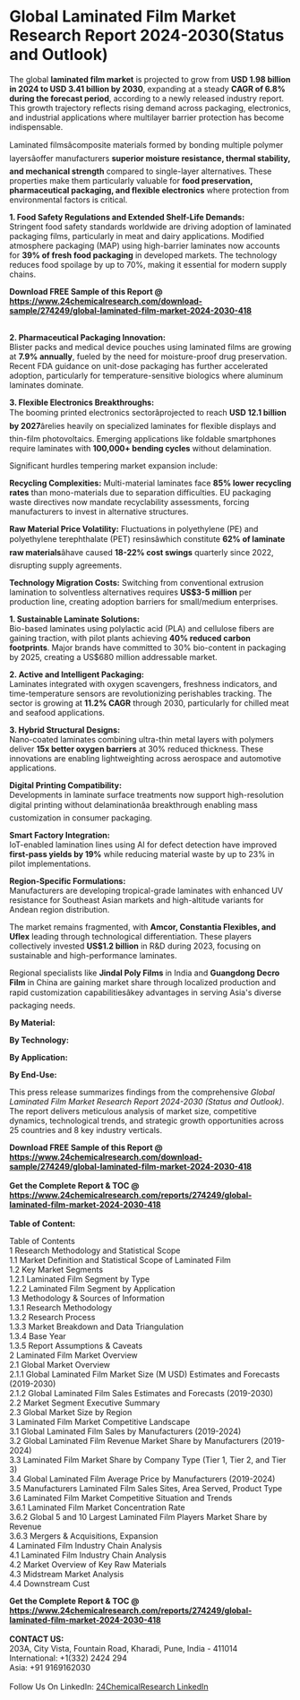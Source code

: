 <h1>Global Laminated Film Market Research Report 2024-2030(Status and Outlook)</h1><p>The global <strong>laminated film market</strong> is projected to grow from <strong>USD 1.98 billion in 2024 to USD 3.41 billion by 2030</strong>, expanding at a steady <strong>CAGR of 6.8% during the forecast period</strong>, according to a newly released industry report. This growth trajectory reflects rising demand across packaging, electronics, and industrial applications where multilayer barrier protection has become indispensable.</p><p>Laminated filmsâcomposite materials formed by bonding multiple polymer layersâoffer manufacturers <strong>superior moisture resistance, thermal stability, and mechanical strength</strong> compared to single-layer alternatives. These properties make them particularly valuable for <strong>food preservation, pharmaceutical packaging, and flexible electronics</strong> where protection from environmental factors is critical.</p><p><strong>1. Food Safety Regulations and Extended Shelf-Life Demands:</strong><br>
Stringent food safety standards worldwide are driving adoption of laminated packaging films, particularly in meat and dairy applications. Modified atmosphere packaging (MAP) using high-barrier laminates now accounts for <strong>39% of fresh food packaging</strong> in developed markets. The technology reduces food spoilage by up to 70%, making it essential for modern supply chains.</p><div><b>Download FREE Sample of this Report @ 
            <a href="https://www.24chemicalresearch.com/download-sample/274249/global-laminated-film-market-2024-2030-418">
            https://www.24chemicalresearch.com/download-sample/274249/global-laminated-film-market-2024-2030-418</a></b></div><br><p><strong>2. Pharmaceutical Packaging Innovation:</strong><br>
Blister packs and medical device pouches using laminated films are growing at <strong>7.9% annually</strong>, fueled by the need for moisture-proof drug preservation. Recent FDA guidance on unit-dose packaging has further accelerated adoption, particularly for temperature-sensitive biologics where aluminum laminates dominate.</p><p><strong>3. Flexible Electronics Breakthroughs:</strong><br>
The booming printed electronics sectorâprojected to reach <strong>USD 12.1 billion by 2027</strong>ârelies heavily on specialized laminates for flexible displays and thin-film photovoltaics. Emerging applications like foldable smartphones require laminates with <strong>100,000+ bending cycles</strong> without delamination.</p><p>Significant hurdles tempering market expansion include:</p><p><strong>Recycling Complexities:</strong> Multi-material laminates face <strong>85% lower recycling rates</strong> than mono-materials due to separation difficulties. EU packaging waste directives now mandate recyclability assessments, forcing manufacturers to invest in alternative structures.</p><p><strong>Raw Material Price Volatility:</strong> Fluctuations in polyethylene (PE) and polyethylene terephthalate (PET) resinsâwhich constitute <strong>62% of laminate raw materials</strong>âhave caused <strong>18-22% cost swings</strong> quarterly since 2022, disrupting supply agreements.</p><p><strong>Technology Migration Costs:</strong> Switching from conventional extrusion lamination to solventless alternatives requires <strong>US$3-5 million</strong> per production line, creating adoption barriers for small/medium enterprises.</p><p><strong>1. Sustainable Laminate Solutions:</strong><br>
Bio-based laminates using polylactic acid (PLA) and cellulose fibers are gaining traction, with pilot plants achieving <strong>40% reduced carbon footprints</strong>. Major brands have committed to 30% bio-content in packaging by 2025, creating a US$680 million addressable market.</p><p><strong>2. Active and Intelligent Packaging:</strong><br>
Laminates integrated with oxygen scavengers, freshness indicators, and time-temperature sensors are revolutionizing perishables tracking. The sector is growing at <strong>11.2% CAGR</strong> through 2030, particularly for chilled meat and seafood applications.</p><p><strong>3. Hybrid Structural Designs:</strong><br>
Nano-coated laminates combining ultra-thin metal layers with polymers deliver <strong>15x better oxygen barriers</strong> at 30% reduced thickness. These innovations are enabling lightweighting across aerospace and automotive applications.</p><p><strong>Digital Printing Compatibility:</strong><br>
	Developments in laminate surface treatments now support high-resolution digital printing without delaminationâa breakthrough enabling mass customization in consumer packaging.</p><p><strong>Smart Factory Integration:</strong><br>
	IoT-enabled lamination lines using AI for defect detection have improved <strong>first-pass yields by 19%</strong> while reducing material waste by up to 23% in pilot implementations.</p><p><strong>Region-Specific Formulations:</strong><br>
	Manufacturers are developing tropical-grade laminates with enhanced UV resistance for Southeast Asian markets and high-altitude variants for Andean region distribution.</p><p>The market remains fragmented, with <strong>Amcor, Constantia Flexibles, and Uflex</strong> leading through technological differentiation. These players collectively invested <strong>US$1.2 billion</strong> in R&amp;D during 2023, focusing on sustainable and high-performance laminates.</p><p>Regional specialists like <strong>Jindal Poly Films</strong> in India and <strong>Guangdong Decro Film</strong> in China are gaining market share through localized production and rapid customization capabilitiesâkey advantages in serving Asia's diverse packaging needs.</p><p><strong>By Material:</strong></p><p><strong>By Technology:</strong></p><p><strong>By Application:</strong></p><p><strong>By End-Use:</strong></p><p>This press release summarizes findings from the comprehensive <em>Global Laminated Film Market Research Report 2024-2030 (Status and Outlook)</em>. The report delivers meticulous analysis of market size, competitive dynamics, technological trends, and strategic growth opportunities across 25 countries and 8 key industry verticals.</p><div><b>Download FREE Sample of this Report @ 
            <a href="https://www.24chemicalresearch.com/download-sample/274249/global-laminated-film-market-2024-2030-418">
            https://www.24chemicalresearch.com/download-sample/274249/global-laminated-film-market-2024-2030-418</a></b></div><br><div><b>Get the Complete Report & TOC @ 
            <a href="https://www.24chemicalresearch.com/reports/274249/global-laminated-film-market-2024-2030-418">
            https://www.24chemicalresearch.com/reports/274249/global-laminated-film-market-2024-2030-418</a></b></div><br>
            <b>Table of Content:</b><p>Table of Contents<br />
1 Research Methodology and Statistical Scope<br />
1.1 Market Definition and Statistical Scope of Laminated Film<br />
1.2 Key Market Segments<br />
1.2.1 Laminated Film Segment by Type<br />
1.2.2 Laminated Film Segment by Application<br />
1.3 Methodology & Sources of Information<br />
1.3.1 Research Methodology<br />
1.3.2 Research Process<br />
1.3.3 Market Breakdown and Data Triangulation<br />
1.3.4 Base Year<br />
1.3.5 Report Assumptions & Caveats<br />
2 Laminated Film Market Overview<br />
2.1 Global Market Overview<br />
2.1.1 Global Laminated Film Market Size (M USD) Estimates and Forecasts (2019-2030)<br />
2.1.2 Global Laminated Film Sales Estimates and Forecasts (2019-2030)<br />
2.2 Market Segment Executive Summary<br />
2.3 Global Market Size by Region<br />
3 Laminated Film Market Competitive Landscape<br />
3.1 Global Laminated Film Sales by Manufacturers (2019-2024)<br />
3.2 Global Laminated Film Revenue Market Share by Manufacturers (2019-2024)<br />
3.3 Laminated Film Market Share by Company Type (Tier 1, Tier 2, and Tier 3)<br />
3.4 Global Laminated Film Average Price by Manufacturers (2019-2024)<br />
3.5 Manufacturers Laminated Film Sales Sites, Area Served, Product Type<br />
3.6 Laminated Film Market Competitive Situation and Trends<br />
3.6.1 Laminated Film Market Concentration Rate<br />
3.6.2 Global 5 and 10 Largest Laminated Film Players Market Share by Revenue<br />
3.6.3 Mergers & Acquisitions, Expansion<br />
4 Laminated Film Industry Chain Analysis<br />
4.1 Laminated Film Industry Chain Analysis<br />
4.2 Market Overview of Key Raw Materials<br />
4.3 Midstream Market Analysis<br />
4.4 Downstream Cust</p><div><b>Get the Complete Report & TOC @ 
            <a href="https://www.24chemicalresearch.com/reports/274249/global-laminated-film-market-2024-2030-418">
            https://www.24chemicalresearch.com/reports/274249/global-laminated-film-market-2024-2030-418</a></b></div><br><b>CONTACT US:</b><br>
            203A, City Vista, Fountain Road, Kharadi, Pune, India - 411014<br>
            International: +1(332) 2424 294<br>
            Asia: +91 9169162030 <br><br>
            Follow Us On LinkedIn: <a href="https://www.linkedin.com/company/24chemicalresearch/">24ChemicalResearch LinkedIn</a>